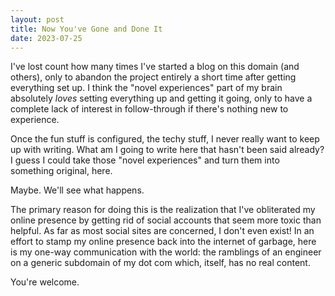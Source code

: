 ```yaml
---
layout: post
title: Now You've Gone and Done It
date: 2023-07-25
---
```


I've lost count how many times I've started a blog on this domain (and others), only to abandon the project entirely a short time after getting everything set up. I think the "novel experiences" part of my brain absolutely _loves_ setting everything up and getting it going, only to have a complete lack of interest in follow-through if there's nothing new to experience.

Once the fun stuff is configured, the techy stuff, I never really want to keep up with writing. What am I going to write here that hasn't been said already? I guess I could take those "novel experiences" and turn them into something original, here.

Maybe. We'll see what happens.

The primary reason for doing this is the realization that I've obliterated my online presence by getting rid of social accounts that seem more toxic than helpful. As far as most social sites are concerned, I don't even exist! In an effort to stamp my online presence back into the internet of garbage, here is my one-way communication with the world: the ramblings of an engineer on a generic subdomain of my dot com which, itself, has no real content.

You're welcome.